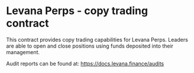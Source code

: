 # Levana Perps - copy trading contract

This contract provides copy trading capabilities for Levana Perps. Leaders are able to open and close positions using funds deposited into their management.

Audit reports can be found at: <https://docs.levana.finance/audits>
